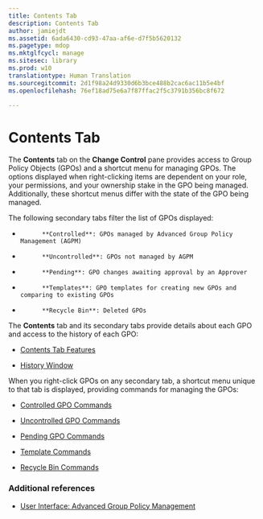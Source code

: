 ```yaml
---
title: Contents Tab
description: Contents Tab
author: jamiejdt
ms.assetid: 6ada6430-cd93-47aa-af6e-d7f5b5620132
ms.pagetype: mdop
ms.mktglfcycl: manage
ms.sitesec: library
ms.prod: w10
translationtype: Human Translation
ms.sourcegitcommit: 2d1f98a24d9330d6b3bce488b2cac6ac11b5e4bf
ms.openlocfilehash: 76ef18ad75e6a7f87ffac2f5c3791b356bc8f672

---
```



# Contents Tab


The **Contents** tab on the **Change Control** pane provides access to Group Policy Objects (GPOs) and a shortcut menu for managing GPOs. The options displayed when right-clicking items are dependent on your role, your permissions, and your ownership stake in the GPO being managed. Additionally, these shortcut menus differ with the state of the GPO being managed.

The following secondary tabs filter the list of GPOs displayed:

-   
            **Controlled**: GPOs managed by Advanced Group Policy Management (AGPM)

-   
            **Uncontrolled**: GPOs not managed by AGPM

-   
            **Pending**: GPO changes awaiting approval by an Approver

-   
            **Templates**: GPO templates for creating new GPOs and comparing to existing GPOs

-   
            **Recycle Bin**: Deleted GPOs

The **Contents** tab and its secondary tabs provide details about each GPO and access to the history of each GPO:

-   [Contents Tab Features](contents-tab-features-agpm30ops.md)

-   [History Window](history-window-agpm30ops.md)

When you right-click GPOs on any secondary tab, a shortcut menu unique to that tab is displayed, providing commands for managing the GPOs:

-   [Controlled GPO Commands](controlled-gpo-commands-agpm30ops.md)

-   [Uncontrolled GPO Commands](uncontrolled-gpo-commands-agpm30ops.md)

-   [Pending GPO Commands](pending-gpo-commands-agpm30ops.md)

-   [Template Commands](template-commands-agpm30ops.md)

-   [Recycle Bin Commands](recycle-bin-commands-agpm30ops.md)

### Additional references

-   [User Interface: Advanced Group Policy Management](user-interface-advanced-group-policy-management-agpm30ops.md)

 

 








<!--HONumber=Jun16_HO4-->


